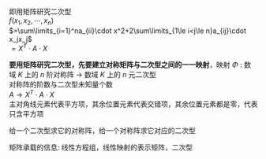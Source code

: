 即用矩阵研究二次型  
 $f(x_1,x_2,\cdots,x_n)$   
 $=\sum\limits_{i=1}^na_{ii}\cdot x^2+2\sum\limits_{1\le i<j\le n}a_{ij}\cdot x_jx_j$   
 $=X^T\cdot A\cdot X$   
  
**要用矩阵研究二次型，先要建立对称矩阵与二次型之间的一一映射**，映射 $\Phi$ : 数域 $K$ 上的 $n$ 阶对称阵 $\to$ 数域 $K$ 上的 $n$ 元二次型  
对称阵的阶数与二次型未知量个数  
 $A\to X^T\cdot A\cdot X$   
主对角线元素代表平方项，其余位置元素代表交错项，其余位置元素都是零，代表只含平方项  
  
给一个二次型求它的对称阵，给一个对称阵求它对应的二次型  
  
矩阵承载的信息: 线性方程组，线性映射的表示矩阵，二次型  
